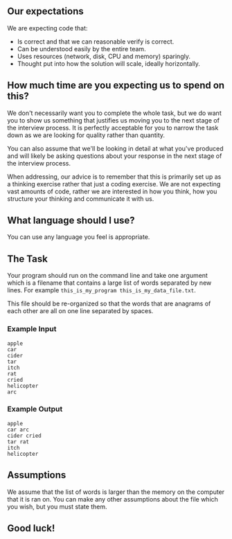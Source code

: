 ## Our expectations

We are expecting code that:

 * Is correct and that we can reasonable verify is correct.
 * Can be understood easily by the entire team.
 * Uses resources (network, disk, CPU and memory) sparingly.
 * Thought put into how the solution will scale, ideally horizontally.

## How much time are you expecting us to spend on this?

We don't necessarily want you to complete the whole task, but we do want you to show us something that justifies us moving you to the next stage of the interview process. It is perfectly acceptable for you to narrow the task down as we are looking for quality rather than quantity.

You can also assume that we'll be looking in detail at what you've produced and will likely be asking questions about your response in the next stage of the interview process.

When addressing, our advice is to remember that this is primarily set up as a thinking exercise rather that just a coding exercise.  We are not expecting vast amounts of code, rather we are interested in how you think, how you structure your thinking and communicate it with us.

## What language should I use?

You can use any language you feel is appropriate.

## The Task

Your program should run on the command line and take one argument which is a filename that contains a large list of words separated by new lines. For example `this_is_my_program this_is_my_data_file.txt`.

This file should be re-organized so that the words that are anagrams of each other are all on one line separated by spaces.

### Example Input

```input
apple
car
cider
tar
itch
rat
cried
helicopter
arc
```

### Example Output

```output
apple
car arc
cider cried
tar rat
itch
helicopter
```


## Assumptions

We assume that the list of words is larger than the memory on the computer that it is ran on. You can make any other assumptions about the file which you wish, but you must state them.

## Good luck!
